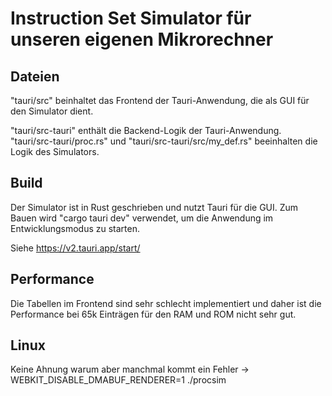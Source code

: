 # Instruction Set Simulator für unseren eigenen Mikrorechner

## Dateien
"tauri/src" beinhaltet das Frontend der Tauri-Anwendung, die als GUI für den Simulator dient.

"tauri/src-tauri" enthält die Backend-Logik der Tauri-Anwendung. "tauri/src-tauri/proc.rs" und "tauri/src-tauri/src/my_def.rs" beeinhalten die Logik des Simulators.

## Build
Der Simulator ist in Rust geschrieben und nutzt Tauri für die GUI.
Zum Bauen wird "cargo tauri dev" verwendet, um die Anwendung im Entwicklungsmodus zu starten.

Siehe https://v2.tauri.app/start/

## Performance
Die Tabellen im Frontend sind sehr schlecht implementiert und daher ist die Performance bei 65k Einträgen für den RAM und ROM nicht sehr gut.

## Linux
Keine Ahnung warum aber manchmal kommt ein Fehler ->
WEBKIT_DISABLE_DMABUF_RENDERER=1 ./procsim
